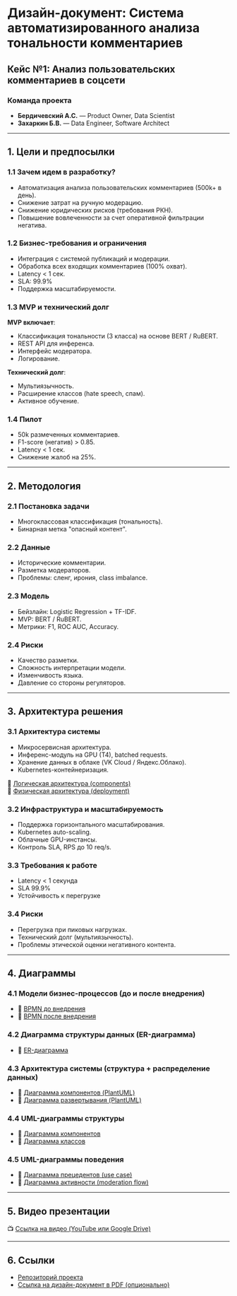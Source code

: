 # Дизайн-документ: Система автоматизированного анализа тональности комментариев

## Кейс №1: Анализ пользовательских комментариев в соцсети

### Команда проекта

- **Бердичевский А.С.** — Product Owner, Data Scientist  
- **Захаркин Б.В.** — Data Engineer, Software Architect

---

## 1. Цели и предпосылки

### 1.1 Зачем идем в разработку?

- Автоматизация анализа пользовательских комментариев (500k+ в день).
- Снижение затрат на ручную модерацию.
- Снижение юридических рисков (требования РКН).
- Повышение вовлеченности за счет оперативной фильтрации негатива.

### 1.2 Бизнес-требования и ограничения

- Интеграция с системой публикаций и модерации.
- Обработка всех входящих комментариев (100% охват).
- Latency < 1 сек.
- SLA: 99.9%
- Поддержка масштабируемости.

### 1.3 MVP и технический долг

**MVP включает**:
- Классификация тональности (3 класса) на основе BERT / RuBERT.
- REST API для инференса.
- Интерфейс модератора.
- Логирование.

**Технический долг**:
- Мультиязычность.
- Расширение классов (hate speech, спам).
- Активное обучение.

### 1.4 Пилот

- 50k размеченных комментариев.
- F1-score (негатив) > 0.85.
- Latency < 1 сек.
- Снижение жалоб на 25%.

---

## 2. Методология

### 2.1 Постановка задачи

- Многоклассовая классификация (тональность).
- Бинарная метка "опасный контент".

### 2.2 Данные

- Исторические комментарии.
- Разметка модераторов.
- Проблемы: сленг, ирония, class imbalance.

### 2.3 Модель

- Бейзлайн: Logistic Regression + TF-IDF.
- MVP: BERT / RuBERT.
- Метрики: F1, ROC AUC, Accuracy.

### 2.4 Риски

- Качество разметки.
- Сложность интерпретации модели.
- Изменчивость языка.
- Давление со стороны регуляторов.

---

## 3. Архитектура решения

### 3.1 Архитектура системы

- Микросервисная архитектура.
- Инференс-модуль на GPU (T4), batched requests.
- Хранение данных в облаке (VK Cloud / Яндекс.Облако).
- Kubernetes-контейнеризация.

🔗 [Логическая архитектура (components)](diagrams/architecture_components.puml)  
🔗 [Физическая архитектура (deployment)](diagrams/architecture_deployment.puml)

### 3.2 Инфраструктура и масштабируемость

- Поддержка горизонтального масштабирования.
- Kubernetes auto-scaling.
- Облачные GPU-инстансы.
- Контроль SLA, RPS до 10 req/s.

### 3.3 Требования к работе

- Latency < 1 секунда
- SLA 99.9%
- Устойчивость к перегрузке

### 3.4 Риски

- Перегрузка при пиковых нагрузках.
- Технический долг (мультиязычность).
- Проблемы этической оценки негативного контента.

---

## 4. Диаграммы

### 4.1 Модели бизнес-процессов (до и после внедрения)

- 🔗 [BPMN до внедрения](diagrams/1.1.svg)  
- 🔗 [BPMN после внедрения](diagrams/1.2.svg)

### 4.2 Диаграмма структуры данных (ER-диаграмма)

- 🔗 [ER-диаграмма](diagrams/2.svg)

### 4.3 Архитектура системы (структура + распределение данных)

- 🔗 [Диаграмма компонентов (PlantUML)](diagrams/3.1.svg)  
- 🔗 [Диаграмма развертывания (PlantUML)](diagrams/3.2.svg)

### 4.4 UML-диаграммы структуры

- 🔗 [Диаграмма компонентов](diagrams/4.1.svg)  
- 🔗 [Диаграмма классов](diagrams/4.2.svg)

### 4.5 UML-диаграммы поведения

- 🔗 [Диаграмма прецедентов (use case)](diagrams/5.1.svg)  
- 🔗 [Диаграмма активности (moderation flow)](diagrams/5.2.svg)

---

## 5. Видео презентации

📺 [Ссылка на видео (YouTube или Google Drive)](https://example.com)

---

## 6. Ссылки

- [Репозиторий проекта](https://github.com/berdichevskiia/PrIS)
- [Ссылка на дизайн-документ в PDF (опционально)](https://github.com/berdichevskiia/PrIS/blob/main/дизайн-документ.pdf)
